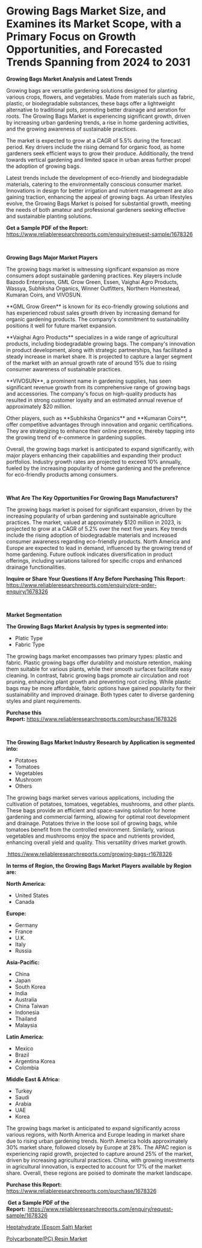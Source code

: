 <p><h1>Growing Bags Market Size, and Examines its Market Scope, with a Primary Focus on Growth Opportunities, and Forecasted Trends Spanning from 2024 to 2031</h1></p><p><strong>Growing Bags Market Analysis and Latest Trends</strong></p>
<p><p>Growing bags are versatile gardening solutions designed for planting various crops, flowers, and vegetables. Made from materials such as fabric, plastic, or biodegradable substances, these bags offer a lightweight alternative to traditional pots, promoting better drainage and aeration for roots. The Growing Bags Market is experiencing significant growth, driven by increasing urban gardening trends, a rise in home gardening activities, and the growing awareness of sustainable practices.</p><p>The market is expected to grow at a CAGR of 5.5% during the forecast period. Key drivers include the rising demand for organic food, as home gardeners seek efficient ways to grow their produce. Additionally, the trend towards vertical gardening and limited space in urban areas further propel the adoption of growing bags. </p><p>Latest trends include the development of eco-friendly and biodegradable materials, catering to the environmentally conscious consumer market. Innovations in design for better irrigation and nutrient management are also gaining traction, enhancing the appeal of growing bags. As urban lifestyles evolve, the Growing Bags Market is poised for substantial growth, meeting the needs of both amateur and professional gardeners seeking effective and sustainable planting solutions.</p></p>
<p><strong>Get a Sample PDF of the Report:&nbsp;</strong> <a href="https://www.reliableresearchreports.com/enquiry/request-sample/1678326?utm_campaign=31&utm_medium=2&utm_source=Github&utm_content=ia&utm_term=28122024&utm_id=growing-bags">https://www.reliableresearchreports.com/enquiry/request-sample/1678326</a></p>
<p>&nbsp;</p>
<p><strong>Growing Bags Major Market Players</strong></p>
<p><p>The growing bags market is witnessing significant expansion as more consumers adopt sustainable gardening practices. Key players include Bazodo Enterprises, GML Grow Green, Essen, Vaighai Agro Products, Wassya, Subhiksha Organics, Winner Outfitters, Northern Homestead, Kumaran Coirs, and VIVOSUN.</p><p>**GML Grow Green** is known for its eco-friendly growing solutions and has experienced robust sales growth driven by increasing demand for organic gardening products. The company's commitment to sustainability positions it well for future market expansion.</p><p>**Vaighai Agro Products** specializes in a wide range of agricultural products, including biodegradable growing bags. The company's innovation in product development, along with strategic partnerships, has facilitated a steady increase in market share. It is projected to capture a larger segment of the market with an annual growth rate of around 15% due to rising consumer awareness of sustainable practices.</p><p>**VIVOSUN**, a prominent name in gardening supplies, has seen significant revenue growth from its comprehensive range of growing bags and accessories. The company's focus on high-quality products has resulted in strong customer loyalty and an estimated annual revenue of approximately $20 million.</p><p>Other players, such as **Subhiksha Organics** and **Kumaran Coirs**, offer competitive advantages through innovation and organic certifications. They are strategizing to enhance their online presence, thereby tapping into the growing trend of e-commerce in gardening supplies.</p><p>Overall, the growing bags market is anticipated to expand significantly, with major players enhancing their capabilities and expanding their product portfolios. Industry growth rates are projected to exceed 10% annually, fueled by the increasing popularity of home gardening and the preference for eco-friendly products among consumers.</p></p>
<p>&nbsp;</p>
<p><strong>What Are The Key Opportunities For Growing Bags Manufacturers?</strong></p>
<p><p>The growing bags market is poised for significant expansion, driven by the increasing popularity of urban gardening and sustainable agriculture practices. The market, valued at approximately $120 million in 2023, is projected to grow at a CAGR of 5.2% over the next five years. Key trends include the rising adoption of biodegradable materials and increased consumer awareness regarding eco-friendly products. North America and Europe are expected to lead in demand, influenced by the growing trend of home gardening. Future outlook indicates diversification in product offerings, including variations tailored for specific crops and enhanced drainage functionalities.</p></p>
<p><strong>Inquire or Share Your Questions If Any Before Purchasing This Report:</strong> <a href="https://www.reliableresearchreports.com/enquiry/pre-order-enquiry/1678326?utm_campaign=31&utm_medium=2&utm_source=Github&utm_content=ia&utm_term=28122024&utm_id=growing-bags">https://www.reliableresearchreports.com/enquiry/pre-order-enquiry/1678326</a></p>
<p>&nbsp;</p>
<p><strong>Market Segmentation</strong></p>
<p><strong>The Growing Bags Market Analysis by types is segmented into:</strong></p>
<p><ul><li>Platic Type</li><li>Fabric Type</li></ul></p>
<p><p>The growing bags market encompasses two primary types: plastic and fabric. Plastic growing bags offer durability and moisture retention, making them suitable for various plants, while their smooth surfaces facilitate easy cleaning. In contrast, fabric growing bags promote air circulation and root pruning, enhancing plant growth and preventing root circling. While plastic bags may be more affordable, fabric options have gained popularity for their sustainability and improved drainage. Both types cater to diverse gardening styles and plant requirements.</p></p>
<p><strong>Purchase this Report:&nbsp;</strong><a href="https://www.reliableresearchreports.com/purchase/1678326?utm_campaign=31&utm_medium=2&utm_source=Github&utm_content=ia&utm_term=28122024&utm_id=growing-bags">https://www.reliableresearchreports.com/purchase/1678326</a></p>
<p>&nbsp;</p>
<p><strong>The Growing Bags Market Industry Research by Application is segmented into:</strong></p>
<p><ul><li>Potatoes</li><li>Tomatoes</li><li>Vegetables</li><li>Mushroom</li><li>Others</li></ul></p>
<p><p>The growing bags market serves various applications, including the cultivation of potatoes, tomatoes, vegetables, mushrooms, and other plants. These bags provide an efficient and space-saving solution for home gardening and commercial farming, allowing for optimal root development and drainage. Potatoes thrive in the loose soil of growing bags, while tomatoes benefit from the controlled environment. Similarly, various vegetables and mushrooms enjoy the space and nutrients provided, enhancing overall yield and quality. This versatility drives market growth.</p></p>
<p><a href="https://www.reliableresearchreports.com/growing-bags-r1678326?utm_campaign=31&utm_medium=2&utm_source=Github&utm_content=ia&utm_term=28122024&utm_id=growing-bags">&nbsp;https://www.reliableresearchreports.com/growing-bags-r1678326</a></p>
<p><strong>In terms of Region, the Growing Bags Market Players available by Region are:</strong></p>
<p>
    <p> <strong> North America: </strong>
        <ul>
            <li>United States</li>
            <li>Canada</li>
        </ul>
        </p> 
    <p> <strong> Europe: </strong>
        <ul>
            <li>Germany</li>
            <li>France</li>
            <li>U.K.</li>
            <li>Italy</li>
            <li>Russia</li>
        </ul>
        </p> 
    <p> <strong> Asia-Pacific: </strong>
        <ul>
            <li>China</li>
            <li>Japan</li>
            <li>South Korea</li>
            <li>India</li>
            <li>Australia</li>
            <li>China Taiwan</li>
            <li>Indonesia</li>
            <li>Thailand</li>
            <li>Malaysia</li>
        </ul>
        </p> 
    <p> <strong> Latin America: </strong>
        <ul>
            <li>Mexico</li>
            <li>Brazil</li>
            <li>Argentina Korea</li>
            <li>Colombia</li>
        </ul>
        </p> 
    <p> <strong> Middle East & Africa: </strong>
        <ul>
            <li>Turkey</li>
            <li>Saudi</li>
            <li>Arabia</li>
            <li>UAE</li>
            <li>Korea</li>
        </ul>
    </p>
    </p>
<p><p>The growing bags market is anticipated to expand significantly across various regions, with North America and Europe leading in market share due to rising urban gardening trends. North America holds approximately 30% market share, followed closely by Europe at 28%. The APAC region is experiencing rapid growth, projected to capture around 25% of the market, driven by increasing agricultural practices. China, with growing investments in agricultural innovation, is expected to account for 17% of the market share. Overall, these regions are poised to dominate the market landscape.</p></p>
<p><strong>Purchase this Report: </strong><a href="https://www.reliableresearchreports.com/purchase/1678326?utm_campaign=31&utm_medium=2&utm_source=Github&utm_content=ia&utm_term=28122024&utm_id=growing-bags">https://www.reliableresearchreports.com/purchase/1678326</a></p>
<p>&nbsp;<strong>Get a Sample PDF of the Report:&nbsp;&nbsp;</strong><a href="https://www.reliableresearchreports.com/enquiry/request-sample/1678326?utm_campaign=31&utm_medium=2&utm_source=Github&utm_content=ia&utm_term=28122024&utm_id=growing-bags">https://www.reliableresearchreports.com/enquiry/request-sample/1678326</a></p>
<p><strong></strong></p>
<p><p><a href="https://github.com/juniordelafrance/Market-Research-Report-List-5/blob/main/heptahydrate-epsom-salt-market.md?utm_campaign=31&utm_medium=2&utm_source=Github&utm_content=ia&utm_term=28122024&utm_id=growing-bags">Heptahydrate (Epsom Salt) Market</a></p><p><a href="https://github.com/bogganbillie6969/Market-Research-Report-List-1/blob/main/polycarbonatepc-resin-market.md?utm_campaign=31&utm_medium=2&utm_source=Github&utm_content=ia&utm_term=28122024&utm_id=growing-bags">Polycarbonate(PC) Resin Market</a></p></p>